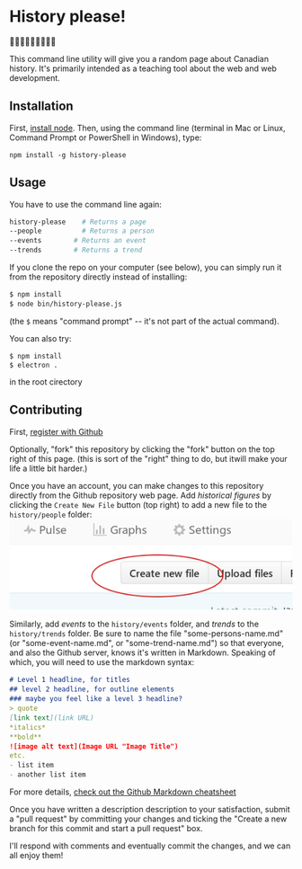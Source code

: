 # History please!
:maple_leaf::maple_leaf::maple_leaf::maple_leaf::maple_leaf::maple_leaf::maple_leaf::maple_leaf::maple_leaf:

This command line utility will give you a random page about Canadian history. It's primarily intended as a teaching tool about the web and web development. 

## Installation
First, [install node](https://nodejs.org/en/download/). Then, using the command line (terminal in Mac or Linux, Command Prompt or PowerShell in Windows), type:

```
npm install -g history-please
```

## Usage
You have to use the command line again:
```bash
history-please    # Returns a page
--people          # Returns a person
--events        # Returns an event
--trends        # Returns a trend
```

If you clone the repo on your computer (see below), you can simply run it from the repository directly instead of installing:

```bash
$ npm install
$ node bin/history-please.js
```
(the `$` means "command prompt" -- it's not part of the actual command).

You can also try:

```
$ npm install
$ electron .
```
in the root cirectory

## Contributing

First, [register with Github](https://github.com/join) 

Optionally, "fork" this repository by clicking the "fork" button on the top right of this page. (this is sort of the "right" thing to do, but itwill make your life a little bit harder.)

Once you have an account, you can make changes to this repository directly from the Github repository web page. Add *historical figures* by clicking the `Create New File` button (top right) to add a new file to the `history/people` folder:
![Create New File](./create-file.jpeg)

Similarly, add *events* to the `history/events` folder, and *trends* to the `history/trends` folder. Be sure to name the file "some-persons-name.md" (or "some-event-name.md", or "some-trend-name.md") so that everyone, and also the Github server, knows it's written in Markdown. Speaking of which, you will need to use the markdown syntax:

```markdown
# Level 1 headline, for titles
## level 2 headline, for outline elements
### maybe you feel like a level 3 headline?
> quote
[link text](link URL)
*italics*
**bold**
![image alt text](Image URL "Image Title")
etc.
- list item
- another list item 
```

For more details, [check out the Github Markdown cheatsheet](https://github.com/adam-p/markdown-here/wiki/Markdown-Cheatsheet)

Once you have written a description description to your satisfaction, submit a "pull request" by committing your changes and ticking the "Create a new branch for this commit and start a pull request" box.

I'll respond with comments and eventually commit the changes, and we can all enjoy them!

